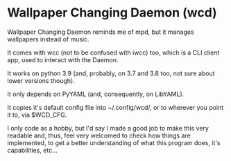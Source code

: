 # Wallpaper Changing Daemon (wcd)
Wallpaper Changing Daemon reminds me of mpd, but it manages wallpapers instead of music.

It comes with wcc (not to be confused with iwcc) too, which is a CLI client app, used to interact with the Daemon.

It works on python 3.9 (and, probably, on 3.7 and 3.8 too, not sure about lower versions though).

It only depends on PyYAML (and, consequently, on LibYAML).

It copies it's default config file into ~/.config/wcd/, or to wherever you point it to, via $WCD_CFG.

I only code as a hobby, but I'd say I made a good job to make this very readable and, thus, feel very welcomed to check how things are implemented, to get a better understanding of what this program does, it's capabilities, etc...
